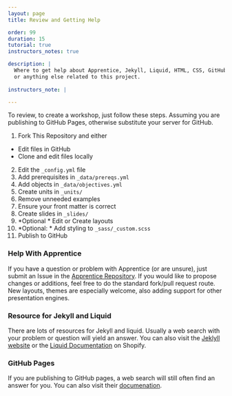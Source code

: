 ```yaml
---
layout: page
title: Review and Getting Help

order: 99
duration: 15
tutorial: true
instructors_notes: true

description: |
  Where to get help about Apprentice, Jekyll, Liquid, HTML, CSS, GitHub pages
  or anything else related to this project.
  
instructors_note: |

---
```


To review, to create a workshop, just follow these steps. 
Assuming you are publishing to GitHub Pages, otherwise 
substitute your server for GitHub.

1. Fork This Repository and either
  - Edit files in GitHub
  - Clone and edit files locally
2. Edit the `_config.yml` file
3. Add prerequisites in `_data/prereqs.yml`
4. Add objects in `_data/objectives.yml`
5. Create units in `_units/`
  1. Remove unneeded examples
  2. Ensure your front matter is correct
6. Create slides in `_slides/`
7. *Optional * Edit or Create layouts
8. *Optional: * Add styling to `_sass/_custom.scss`
9. Publish to GitHub

### Help With Apprentice

If you have a question or problem with Apprentice (or are unsure), just submit an Issue 
in the [Apprentice Repository](https://github.com/olendorf/apprentice/issues).
If you would like to propose changes or additions, feel free to do the
standard fork/pull request route. New layouts, themes are especially welcome,
also adding support for other presentation engines.

### Resource for Jekyll and Liquid 

There are lots of resources for Jekyll and liquid. Usually a web search with 
your problem or question will yield an answer. You can also visit the [Jeklyll
website](https://jekyllrb.com/) or the 
[Liquid Documentation](https://help.shopify.com/en/themes/liquid) on Shopify.

### GitHub Pages

If you are publishing to GitHub pages, a web search will still often find
an answer for you. You can also visit their 
[documenation](https://pages.github.com/).




